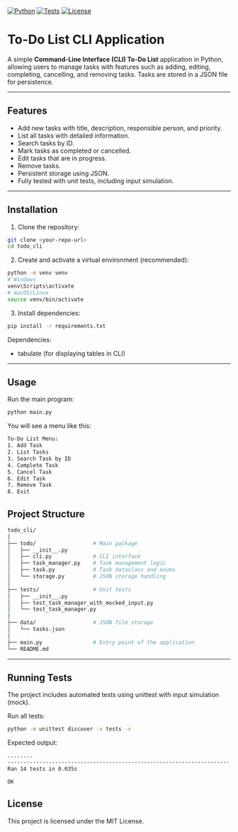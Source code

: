 [![Python](https://img.shields.io/badge/python-3.11-blue.svg)](https://www.python.org/) 
[![Tests](https://img.shields.io/badge/tests-passing-brightgreen)](https://github.com/your-username/todo_cli/actions)
[![License](https://img.shields.io/badge/license-MIT-lightgrey.svg)](LICENSE)

# To-Do List CLI Application

A simple **Command-Line Interface (CLI) To-Do List** application in Python, allowing users to manage tasks with features such as adding, editing, completing, cancelling, and removing tasks. Tasks are stored in a JSON file for persistence.

---

## Features

- Add new tasks with title, description, responsible person, and priority.
- List all tasks with detailed information.
- Search tasks by ID.
- Mark tasks as completed or cancelled.
- Edit tasks that are in progress.
- Remove tasks.
- Persistent storage using JSON.
- Fully tested with unit tests, including input simulation.

---

## Installation

1. Clone the repository:

```bash
git clone <your-repo-url>
cd todo_cli
```

2. Create and activate a virtual environment (recommended):
```bash
python -m venv venv
# Windows
venv\Scripts\activate
# macOS/Linux
source venv/bin/activate
```

3. Install dependencies:
```bash
pip install -r requirements.txt
```

Dependencies:
- tabulate (for displaying tables in CLI)

---

## Usage

Run the main program:
```bash
python main.py
```

You will see a menu like this:
```bash
To-Do List Menu:
1. Add Task
2. List Tasks
3. Search Task by ID
4. Complete Task
5. Cancel Task
6. Edit Task
7. Remove Task
8. Exit
```

## Project Structure

```bash
todo_cli/
│
├── todo/                  # Main package
│   ├── __init__.py
│   ├── cli.py             # CLI interface
│   ├── task_manager.py    # Task management logic
│   ├── task.py            # Task dataclass and enums
│   └── storage.py         # JSON storage handling
│
├── tests/                 # Unit tests
│   ├── __init__.py
│   ├── test_task_manager_with_mocked_input.py
|   └── test_task_manager.py
│
├── data/                  # JSON file storage
│   └── tasks.json
│
├── main.py                # Entry point of the application
└── README.md
```

---

## Running Tests

The project includes automated tests using unittest with input simulation (mock).

Run all tests:
```bash
python -m unittest discover -s tests -v
```

Expected output:
```bash
........
----------------------------------------------------------------------
Ran 14 tests in 0.035s

OK
```

## License

This project is licensed under the MIT License.
